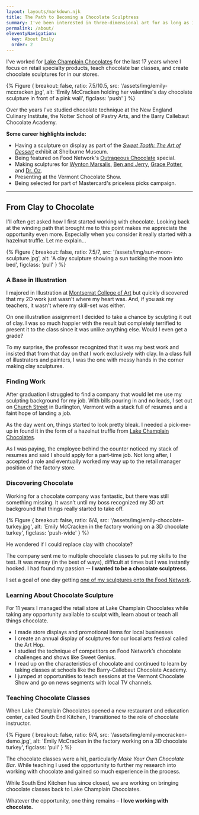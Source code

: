 ```yaml
---
layout: layouts/markdown.njk
title: The Path to Becoming a Chocolate Sculptress
summary: I've been interested in three-dimensional art for as long as I can remember, but when I graduated from Montserrat College of Art with a degree in 3D illustration I wasn't sure where it would take me. How lucky am I that it brought me to chocolate? 
permalink: /about/
eleventyNavigation:
  key: About Emily
  order: 2
---
```


I've worked for [Lake Champlain Chocolates](http://www.lakechamplainchocolates/) for the last 17 years where I focus on retail specialty products, teach chocolate bar classes, and create chocolate sculptures for in our stores. 

{% Figure {
    breakout: false,
    ratio: 7.5/10.5,
    src: '/assets/img/emily-mccracken.jpg',
    alt: 'Emily McCracken holding her valentine\'s day chocolate sculpture in front of a pink wall',
    figclass: 'push'
} %}

Over the years I've studied chocolate technique at the New England Culinary Institute, the Notter School of Pastry Arts, and the Barry Callebaut Chocolate Academy.

**Some career highlights include:**

* Having a sculpture on display as part of the [_Sweet Tooth: The Art of Dessert_](https://shelburnemuseum.org/exhibition/sweet-tooth-art-dessert/) exhibit at Shelburne Museum.
* Being featured on Food Network's [Outrageous Chocolate](https://www.foodnetwork.com/shows/outrageous/episodes/chocolate) special.
* Making sculptures for [Wynton Marsalis](/posts/2010/chocolate-trumpet-for-wyton-marsalis/), [Ben and Jerry](/posts/2011/ben-jerry-chocolate-portraits/), [Grace Potter](/posts/2012/grand-point-north-review/), and [Dr. Oz](/posts/2012/dr-oz-chocolate-sculptures/).
* Presenting at the Vermont Chocolate Show.
* Being selected for part of Mastercard's priceless picks campaign.

---

## From Clay to Chocolate

I'll often get asked how I first started working with chocolate. Looking back at the winding path that brought me to this point makes me appreciate the opportunity even more. Especially when you consider it really started with a hazelnut truffle. Let me explain...

{% Figure {
    breakout: false,
    ratio: 7.5/7,
    src: '/assets/img/sun-moon-sculpture.jpg',
    alt: 'A clay sculpture showing a sun tucking the moon into bed',
    figclass: 'pull'
} %}

### A Base in Illustration

I majored in Illustration at [Montserrat College of Art](http://montserrat.edu/) but quickly discovered that my 2D work just wasn't where my heart was. And, if you ask my teachers, it wasn't where my skill-set was either.

On one illustration assignment I decided to take a chance by sculpting it out of clay. I was so much happier with the result but completely terrified to present it to the class since it was unlike anything else. Would I even get a grade? 

To my surprise, the professor recognized that it was my best work and insisted that from that day on that I work exclusively with clay. In a class full of illustrators and painters, I was the one with messy hands in the corner making clay sculptures.

### Finding Work

After graduation I struggled to find a company that would let me use my sculpting background for my job. With bills pouring in and no leads, I set out on [Church Street](http://www.churchstmarketplace.com/) in Burlington, Vermont with a stack full of resumes and a faint hope of landing a job.

As the day went on, things started to look pretty bleak. I needed a pick-me-up in found it in the form of a hazelnut truffle from [Lake Champlain Chocolates](http://www.lakechamplainchocolates.com/).

As I was paying, the employee behind the counter noticed my stack of resumes and said I should apply for a part-time job. Not long after, I accepted a role and eventually worked my way up to the retail manager position of the factory store.

### Discovering Chocolate

Working for a chocolate company was fantastic, but there was still something missing. It wasn’t until my boss recognized my 3D art background that things really started to take off. 

{% Figure {
    breakout: false,
    ratio: 6/4,
    src: '/assets/img/emily-chocolate-turkey.jpg',
    alt: 'Emily McCracken in the factory working on a 3D chocolate turkey',
    figclass: 'push-wide'
} %}

He wondered if I could replace clay with chocolate?

The company sent me to multiple chocolate classes to put my skills to the test. It was messy (in the best of ways), difficult at times but I was instantly hooked. I had found my passion -- **I wanted to be a chocolate sculptress**. 

I set a goal of one day getting [one of my sculptures onto the Food Network](/journal/2015/02/a-dream-come-true/).

### Learning About Chocolate Sculpture

For 11 years I managed the retail store at Lake Champlain Chocolates while taking any opportunity available to sculpt with, learn about or teach all things chocolate.

* I made store displays and promotional items for local businesses 
* I create an annual display of sculptures for our local arts festival called the Art Hop.
* I studied the technique of competitors on Food Network’s chocolate challenges and shows like Sweet Genius.
* I read up on the characteristics of chocolate and continued to learn by taking classes at schools like the Barry-Callebaut Chocolate Academy. 
* I jumped at opportunities to teach sessions at the Vermont Chocolate Show and go on news segments with local TV channels.

### Teaching Chocolate Classes

When Lake Champlain Chocolates opened a new restaurant and education center, called South End Kitchen, I transitioned to the role of chocolate instructor. 

{% Figure {
    breakout: false,
    ratio: 6/4,
    src: '/assets/img/emily-mccracken-demo.jpg',
    alt: 'Emily McCracken in the factory working on a 3D chocolate turkey',
    figclass: 'pull'
} %}

The chocolate classes were a hit, particularly _Make Your Own Chocolate Bar_. While teaching I used the opportunity to further my research into working with chocolate and gained so much experience in the process.

While South End Kitchen has since closed, we are working on bringing chocolate classes back to Lake Champlain Chocolates.

Whatever the opportunity, one thing remains – **I love working with chocolate.**